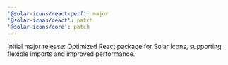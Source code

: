 ```yaml
---
'@solar-icons/react-perf': major
'@solar-icons/react': patch
'@solar-icons/core': patch
---
```


Initial major release: Optimized React package for Solar Icons, supporting flexible imports and improved performance.
